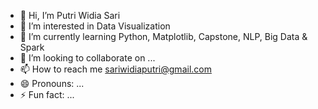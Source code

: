 - 👋 Hi, I’m Putri Widia Sari
- 👀 I’m interested in Data Visualization
- 🌱 I’m currently learning Python, Matplotlib, Capstone, NLP, Big Data & Spark
- 💞️ I’m looking to collaborate on ...
- 📫 How to reach me sariwidiaputri@gmail.com
- 😄 Pronouns: ...
- ⚡ Fun fact: ...

<!---
putriwidias/putriwidias is a ✨ special ✨ repository because its `README.md` (this file) appears on your GitHub profile.
You can click the Preview link to take a look at your changes.
--->
